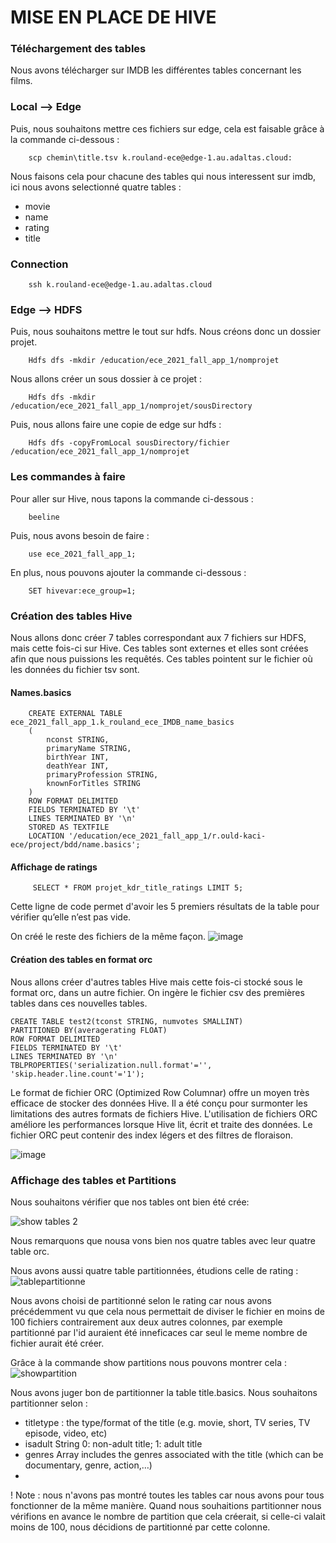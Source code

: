 # MISE EN PLACE DE HIVE

### Téléchargement des tables

Nous avons télécharger sur IMDB les différentes tables concernant les films.

### Local --> Edge

Puis, nous souhaitons mettre ces fichiers sur edge, cela est faisable grâce à la commande ci-dessous :

```
    scp chemin\title.tsv k.rouland-ece@edge-1.au.adaltas.cloud:
```

Nous faisons cela pour chacune des tables qui nous interessent sur imdb, ici nous avons selectionné quatre tables :

- movie
- name
- rating
- title

### Connection

```
    ssh k.rouland-ece@edge-1.au.adaltas.cloud
```

### Edge --> HDFS

Puis, nous souhaitons mettre le tout sur hdfs. Nous créons donc un dossier projet.

```
    Hdfs dfs -mkdir /education/ece_2021_fall_app_1/nomprojet
```

Nous allons créer un sous dossier à ce projet :

```
    Hdfs dfs -mkdir /education/ece_2021_fall_app_1/nomprojet/sousDirectory
```

Puis, nous allons faire une copie de edge sur hdfs :

```
    Hdfs dfs -copyFromLocal sousDirectory/fichier /education/ece_2021_fall_app_1/nomprojet
```

### Les commandes à faire 
Pour aller sur Hive, nous tapons la commande ci-dessous : 
```
    beeline
```

Puis, nous avons besoin de faire : 
```
    use ece_2021_fall_app_1;
```

En plus, nous pouvons ajouter la commande ci-dessous :
```
    SET hivevar:ece_group=1;
```
### Création des tables Hive

Nous allons donc créer 7 tables correspondant aux 7 fichiers sur HDFS, mais cette fois-ci sur Hive.
Ces tables sont externes et elles sont créées afin que nous puissions les requêtés. Ces tables pointent sur le fichier où les données du fichier tsv sont.

#### Names.basics

```
    CREATE EXTERNAL TABLE ece_2021_fall_app_1.k_rouland_ece_IMDB_name_basics
    (
        nconst STRING,
        primaryName STRING,
        birthYear INT,
        deathYear INT,
        primaryProfession STRING,
        knownForTitles STRING
    )
    ROW FORMAT DELIMITED
    FIELDS TERMINATED BY '\t'
    LINES TERMINATED BY '\n'
    STORED AS TEXTFILE
    LOCATION '/education/ece_2021_fall_app_1/r.ould-kaci-ece/project/bdd/name.basics';
```

#### Affichage de ratings

```
     SELECT * FROM projet_kdr_title_ratings LIMIT 5;
```

Cette ligne de code permet d'avoir les 5 premiers résultats de la table pour vérifier qu’elle n’est pas vide.

On créé le reste des fichiers de la même façon.
![image](https://user-images.githubusercontent.com/71653765/147692796-2f822b6c-2dc1-4123-a5cc-65ff8d09ee3d.png)

#### Création des tables en format orc

Nous allons créer d'autres tables Hive mais cette fois-ci stocké sous le format orc, dans un autre fichier. On ingère le fichier csv des premières tables dans ces nouvelles tables.
```
CREATE TABLE test2(tconst STRING, numvotes SMALLINT)
PARTITIONED BY(averagerating FLOAT)
ROW FORMAT DELIMITED
FIELDS TERMINATED BY '\t'
LINES TERMINATED BY '\n'
TBLPROPERTIES('serialization.null.format'='', 'skip.header.line.count'='1');
```

Le format de fichier ORC (Optimized Row Columnar) offre un moyen très efficace de stocker des données Hive. Il a été conçu pour surmonter les limitations des autres formats de fichiers Hive. L'utilisation de fichiers ORC améliore les performances lorsque Hive lit, écrit et traite des données. Le fichier ORC peut contenir des index légers et des filtres de floraison.

![image](https://user-images.githubusercontent.com/71653765/147692729-26ac4570-a0fa-480a-8868-94a20913af7b.png)

### Affichage des tables et Partitions
Nous souhaitons vérifier que nos tables ont bien été crée:

![show tables 2](https://user-images.githubusercontent.com/71653765/147694956-06583a4f-74c1-4034-9ee1-cca006282a0a.png)

Nous remarquons que nousa vons bien nos quatre tables avec leur quatre table orc.

Nous avons aussi quatre table partitionnées, étudions celle de rating : 
![tablepartitionne](https://user-images.githubusercontent.com/71653765/147692620-45d53d43-cd80-4648-b72a-b35fd3360d93.png)

Nous avons choisi de partitionné selon le rating car nous avons précédemment vu que cela nous permettait de diviser le fichier en moins de 100 fichiers contrairement aux deux autres colonnes, par exemple partitionné par l'id auraient été inneficaces car seul le meme nombre de fichier aurait été créer.

Grâce à la commande show partitions nous pouvons montrer cela : 
![showpartition](https://user-images.githubusercontent.com/71653765/147692934-7bc2f592-f8b5-4273-b9ff-1b3af788869c.png)

Nous avons juger bon de partitionner la table title.basics. 
Nous souhaitons partitionner selon : 
- titletype	: the type/format of the title (e.g. movie, short, TV series, TV episode, video, etc)
- isadult	String	0: non-adult title; 1: adult title
- genres	Array	includes the genres associated with the title (which can be documentary, genre, action,…)
-
! Note : nous n'avons pas montré toutes les tables car nous avons pour tous fonctionner de la même manière. Quand nous souhaitions partitionner nous vérifions en avance le nombre de partition que cela créerait, si celle-ci valait moins de 100, nous décidions de partitionné par cette colonne.




